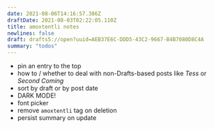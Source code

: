 ```yaml
---
date: 2021-08-06T14:16:57.386Z
draftDate: 2021-08-03T02:22:05.110Z
title: amoxtentli notes
newlines: false
draft: drafts5://open?uuid=AEB37E6C-DDD5-43C2-9667-B4B7080D8C4A
summary: "todos"
---
```



- pin an entry to the top
- how to / whether to deal with non-Drafts-based posts like _Tess_ or _Second Coming_
- sort by draft or by post date
- DARK MODE!
- font picker
- remove `amoxtentli` tag on deletion
- persist summary on update
